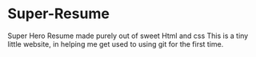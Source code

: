 # Super-Resume
Super Hero Resume made purely out of sweet Html and css
This is a tiny little website, in helping me get used to using git for the first time.

